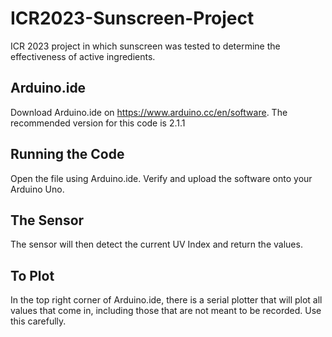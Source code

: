 # ICR2023-Sunscreen-Project
ICR 2023 project in which sunscreen was tested to determine the effectiveness of active ingredients.
## Arduino.ide
Download Arduino.ide on https://www.arduino.cc/en/software. The recommended version for this code is 2.1.1
## Running the Code
Open the file using Arduino.ide. Verify and upload the software onto your Arduino Uno.
## The Sensor
The sensor will then detect the current UV Index and return the values.
## To Plot
In the top right corner of Arduino.ide, there is a serial plotter that will plot all values that come in, including those
that are not meant to be recorded. Use this carefully.
